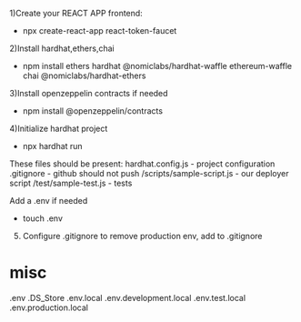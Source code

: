 1)Create your REACT APP frontend:
- npx create-react-app react-token-faucet

2)Install hardhat,ethers,chai
- npm install ethers hardhat @nomiclabs/hardhat-waffle ethereum-waffle chai @nomiclabs/hardhat-ethers

3)Install openzeppelin contracts if needed
- npm install @openzeppelin/contracts

4)Initialize hardhat project
- npx hardhat run

These files should be present:
hardhat.config.js - project configuration
.gitignore - github should not push
/scripts/sample-script.js - our deployer script
/test/sample-test.js - tests

Add a .env if needed
- touch .env

5) Configure .gitignore to remove production env, add to .gitignore
# misc
.env
.DS_Store
.env.local
.env.development.local
.env.test.local
.env.production.local






